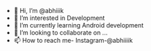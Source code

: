 - 👋 Hi, I’m @abhiiik
- 👀 I’m interested in Development
- 🌱 I’m currently learning Android development
- 💞️ I’m looking to collaborate on ...
- 📫 How to reach me- Instagram-@abhiiiik

<!---
abhiiik/abhiiik is a ✨ special ✨ repository because its `README.md` (this file) appears on your GitHub profile.
You can click the Preview link to take a look at your changes.
--->
